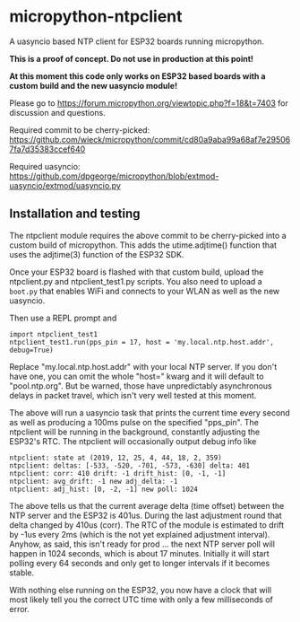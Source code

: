 micropython-ntpclient
=====================

A uasyncio based NTP client for ESP32 boards running micropython.

**This is a proof of concept. Do not use in production at this point!**

**At this moment this code only works on ESP32 based boards with a
custom build and the new uasyncio module!**

Please go to https://forum.micropython.org/viewtopic.php?f=18&t=7403
for discussion and questions. 

Required commit to be cherry-picked: 
https://github.com/wieck/micropython/commit/cd80a9aba99a68af7e295067fa7d35383ccef640

Required uasyncio:
https://github.com/dpgeorge/micropython/blob/extmod-uasyncio/extmod/uasyncio.py


Installation and testing
------------------------

The ntpclient module requires the above commit to be cherry-picked
into a custom build of micropython. This adds the utime.adjtime() function
that uses the adjtime(3) function of the ESP32 SDK.

Once your ESP32 board is flashed with that custom build, upload the
ntpclient.py and ntpclient_test1.py scripts. You also need to upload
a ```boot.py``` that enables WiFi and connects to your WLAN as well as
the new uasyncio.

Then use a REPL prompt and
```
import ntpclient_test1
ntpclient_test1.run(pps_pin = 17, host = 'my.local.ntp.host.addr', debug=True)
```

Replace "my.local.ntp.host.addr" with your local NTP server. If you don't have
one, you can omit the whole "host=" kwarg and it will default to
"pool.ntp.org". But be warned, those have unpredictably asynchronous
delays in packet travel, which isn't very well tested at this moment.

The above will run a uasyncio task that prints the current time every
second as well as producing a 100ms pulse on the specified "pps_pin".
The ntpclient will be running in the background, constantly adjusting
the ESP32's RTC. The ntpclient will occasionally output debug info like

```
ntpclient: state at (2019, 12, 25, 4, 44, 18, 2, 359)
ntpclient: deltas: [-533, -520, -701, -573, -630] delta: 401
ntpclient: corr: 410 drift: -1 drift_hist: [0, -1, -1]
ntpclient: avg_drift: -1 new adj_delta: -1
ntpclient: adj_hist: [0, -2, -1] new poll: 1024
```

The above tells us that the current average delta (time offset) between
the NTP server and the ESP32 is 401us. During the last adjustment round
that delta changed by 410us (corr). The RTC of the module is estimated
to drift by -1us every 2ms (which is the not yet
explained adjustment interval). Anyhow, as said, this isn't ready for
prod ... the next NTP server poll will happen in 1024 seconds, which is
about 17 minutes. Initially it will start polling every 64 seconds and
only get to longer intervals if it becomes stable.

With nothing else running on the ESP32, you now have a clock that will
most likely tell you the correct UTC time with only a few milliseconds
of error.
